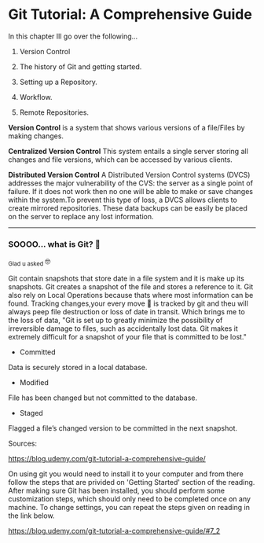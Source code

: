<!DOCTYPE html
<html>

# Git Tutorial: A Comprehensive Guide #

 In this chapter Ill go over the following...

1. Version Control

2. The history of Git and getting started.

3. Setting up a Repository.

4. Workflow.

5. Remote Repositories.

__Version Control__  is a system that shows various versions of a file/Files by making changes. 

__Centralized Version Control__
 This system entails a single server storing all changes and file versions, which can be accessed by various clients. 

__Distributed Version Control__
A Distributed Version Control systems (DVCS) addresses the major vulnerability of the CVS: the server as a single point of failure. If it does not work then no one will be able to make or save changes within the system.To prevent this type of loss, a DVCS allows clients to create mirrored repositories. These data backups can be easily be placed on the server to replace any lost information.
______

<h3>SOOOO... what is Git? 🤔 </h3>  

<sub> Glad u asked </sub> 🤓

<p> Git contain snapshots that store date in a file system and it is make up its snapshots. Git creates a snapshot of the file and stores a reference to it. Git also rely on Local Operations because thats where most information can be found. Tracking changes,your every move 👀 is tracked by git and theu will always peep file destruction or loss of date in transit. Which brings me to the loss of data, "Git is set up to greatly minimize the possibility of irreversible damage to files, such as accidentally lost data. Git makes it extremely difficult for a snapshot of your file that is committed to be lost." </p>






- Committed

Data is securely stored in a local database. 

- Modified

File has been changed but not committed to the database.

- Staged

Flagged a file’s changed version to be committed in the next snapshot.

Sources: 

https://blog.udemy.com/git-tutorial-a-comprehensive-guide/

<p> On using git you would need to install it to your computer and from there follow the steps that are privided on 'Getting Started' section of the reading. After making sure Git has been installed, you should perform some customization steps, which should only need to be completed once on any machine. To change settings, you can repeat the steps given on reading in the link below. </p>

https://blog.udemy.com/git-tutorial-a-comprehensive-guide/#7_2

